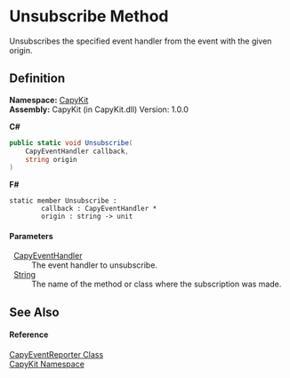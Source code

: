 # Unsubscribe Method


Unsubscribes the specified event handler from the event with the given origin.



## Definition
**Namespace:** <a href="N_CapyKit.md">CapyKit</a>  
**Assembly:** CapyKit (in CapyKit.dll) Version: 1.0.0

**C#**
``` C#
public static void Unsubscribe(
	CapyEventHandler callback,
	string origin
)
```
**F#**
``` F#
static member Unsubscribe : 
        callback : CapyEventHandler * 
        origin : string -> unit 
```



#### Parameters
<dl><dt>  <a href="T_CapyKit_CapyEventHandler.md">CapyEventHandler</a></dt><dd>The event handler to unsubscribe.</dd><dt>  <a href="https://learn.microsoft.com/dotnet/api/system.string" target="_blank" rel="noopener noreferrer">String</a></dt><dd>The name of the method or class where the subscription was made.</dd></dl>

## See Also


#### Reference
<a href="T_CapyKit_CapyEventReporter.md">CapyEventReporter Class</a>  
<a href="N_CapyKit.md">CapyKit Namespace</a>  
